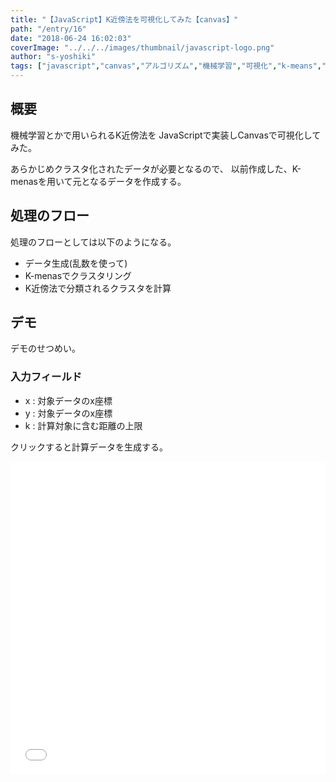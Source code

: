 ```yaml
---
title: "【JavaScript】K近傍法を可視化してみた【canvas】"
path: "/entry/16"
date: "2018-06-24 16:02:03"
coverImage: "../../../images/thumbnail/javascript-logo.png"
author: "s-yoshiki"
tags: ["javascript","canvas","アルゴリズム","機械学習","可視化","k-means","k近傍法","knn"]
---
```


## 概要

機械学習とかで用いられるK近傍法を
JavaScriptで実装しCanvasで可視化してみた。

あらかじめクラスタ化されたデータが必要となるので、
以前作成した、K-menasを用いて元となるデータを作成する。

## 処理のフロー

処理のフローとしては以下のようになる。

- データ生成(乱数を使って)
- K-menasでクラスタリング
- K近傍法で分類されるクラスタを計算

## デモ

デモのせつめい。

### 入力フィールド

- x : 対象データのx座標
- y : 対象データのx座標
- k : 計算対象に含む距離の上限

クリックすると計算データを生成する。
<script async src="//jsfiddle.net/s_yoshiki/dzv675o2/embed/result,js,html,css/dark/"></script>

<iframe width="100%" height="500" src="//jsfiddle.net/s_yoshiki/dzv675o2/embedded/result,js" allowfullscreen="allowfullscreen" allowpaymentrequest frameborder="0"></iframe>